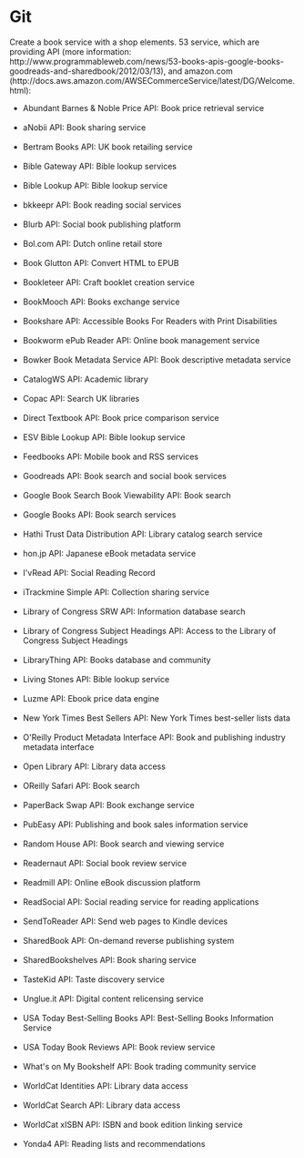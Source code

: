  # Git
<p>
Create a book service with a shop elements.
53 service, which are providing API (more information: http://www.programmableweb.com/news/53-books-apis-google-books-goodreads-and-sharedbook/2012/03/13), and amazon.com (http://docs.aws.amazon.com/AWSECommerceService/latest/DG/Welcome.html):
</p>
<ul>
<li>Abundant Barnes & Noble Price API: Book price retrieval service</li>
  <li>aNobii API: Book sharing service</li>
  <li>Bertram Books API: UK book retailing service</li>
  <li>Bible Gateway API: Bible lookup services</li>
  <li>Bible Lookup API: Bible lookup service</li>
  <li>bkkeepr API: Book reading social services</li>
  <li>Blurb API: Social book publishing platform</li>
  <li>Bol.com API: Dutch online retail store</li>
  <li>Book Glutton API: Convert HTML to EPUB</li>
  <li>Bookleteer API: Craft booklet creation service</li>
  <li>BookMooch API: Books exchange service</li>
  <li>Bookshare API: Accessible Books For Readers with Print Disabilities</li>
  <li>Bookworm ePub Reader API: Online book management service</li>
  <li>Bowker Book Metadata Service API: Book descriptive metadata service</li>
  <li>CatalogWS API: Academic library</li>
  <li>Copac API: Search UK libraries</li>
  <li>Direct Textbook API: Book price comparison service</li>
  <li>ESV Bible Lookup API: Bible lookup service</li>
  <li>Feedbooks API: Mobile book and RSS services</li>
  <li>Goodreads API: Book search and social book services</li>
  <li>Google Book Search Book Viewability API: Book search</li>
  <li>Google Books API: Book search services</li>
  <li>Hathi Trust Data Distribution API: Library catalog search service</li>
  <li>hon.jp API: Japanese eBook metadata service</li>
  <li>I'vRead API: Social Reading Record</li>
  <li>iTrackmine Simple API: Collection sharing service</li>
  <li>Library of Congress SRW API: Information database search</li>
  <li>Library of Congress Subject Headings API: Access to the Library of Congress Subject Headings</li>
  <li>LibraryThing API: Books database and community</li>
  <li>Living Stones API: Bible lookup service</li>
  <li>Luzme API: Ebook price data engine</li>
  <li>New York Times Best Sellers API: New York Times best-seller lists data</li>
  <li>O'Reilly Product Metadata Interface API: Book and publishing industry metadata interface</li>
  <li>Open Library API: Library data access</li>
  <li>OReilly Safari API: Book search</li>
  <li>PaperBack Swap API: Book exchange service</li>
  <li>PubEasy API: Publishing and book sales information service</li>
  <li>Random House API: Book search and viewing service</li>
  <li>Readernaut API: Social book review service</li>
  <li>Readmill API: Online eBook discussion platform</li>
  <li>ReadSocial API: Social reading service for reading applications</li>
  <li>SendToReader API: Send web pages to Kindle devices</li>
  <li>SharedBook API: On-demand reverse publishing system</li>
  <li>SharedBookshelves API: Book sharing service</li>
  <li>TasteKid API: Taste discovery service</li>
  <li>Unglue.it API: Digital content relicensing service</li>
  <li>USA Today Best-Selling Books API: Best-Selling Books Information Service</li>
  <li>USA Today Book Reviews API: Book review service</li>
  <li>What's on My Bookshelf API: Book trading community service</li>
  <li>WorldCat Identities API: Library data access</li>
  <li>WorldCat Search API: Library data access</li>
  <li>WorldCat xISBN API: ISBN and book edition linking service</li>
  <li>Yonda4 API: Reading lists and recommendations</li>
</ul>





 